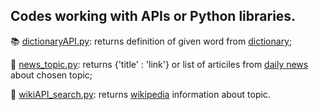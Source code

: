 ## Codes working with APIs or Python libraries.

:books: [dictionaryAPI.py](https://github.com/marco-create/Python-Web/blob/master/API/dictionaryAPI.py): returns definition of given word from [dictionary](https://dictionaryapi.com/);

:newspaper: [news_topic.py](https://github.com/marco-create/Python-Web/blob/master/API/news_topic.py): returns {'title' : 'link'} or list of articiles from [daily news](https://pypi.org/project/GoogleNews/) about chosen topic;

:book: [wikiAPI_search.py](https://github.com/marco-create/Python-Web/blob/master/API/wikiAPI_search.py): returns [wikipedia](https://pypi.org/project/Wikipedia-API/) information about topic.
